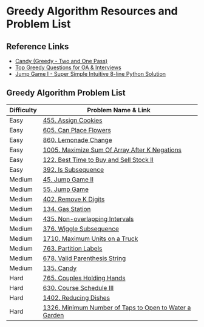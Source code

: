 
# Greedy Algorithm Resources and Problem List

## Reference Links
- [Candy (Greedy - Two and One Pass)](https://leetcode.com/problems/candy/discuss/4037646/99.20-Greedy-Two-and-One-Pass)
- [Top Greedy Questions for OA & Interviews](https://leetcode.com/discuss/interview-question/3972722/Top-Greedy-Questions-helpful-for-OA-and-Interviews)
- [Jump Game I - Super Simple Intuitive 8-line Python Solution](https://leetcode.com/problems/jump-game/solutions/4534808/super-simple-intuitive-8-line-python-sol-ihy9/)

## Greedy Algorithm Problem List

| Difficulty | Problem Name & Link                                                                                   |
|------------|-----------------------------------------------------------------------------------------------------|
| Easy       | [455. Assign Cookies](https://leetcode.com/problems/assign-cookies/)                                 |
| Easy       | [605. Can Place Flowers](https://leetcode.com/problems/can-place-flowers/)                           |
| Easy       | [860. Lemonade Change](https://leetcode.com/problems/lemonade-change/)                               |
| Easy       | [1005. Maximize Sum Of Array After K Negations](https://leetcode.com/problems/maximize-sum-of-array-after-k-negations/) |
| Easy       | [122. Best Time to Buy and Sell Stock II](https://leetcode.com/problems/best-time-to-buy-and-sell-stock-ii/) |
| Easy       | [392. Is Subsequence](https://leetcode.com/problems/is-subsequence/)                                 |
| Medium     | [45. Jump Game II](https://leetcode.com/problems/jump-game-ii/)                                     |
| Medium     | [55. Jump Game](https://leetcode.com/problems/jump-game/)                                           |
| Medium     | [402. Remove K Digits](https://leetcode.com/problems/remove-k-digits/)                               |
| Medium     | [134. Gas Station](https://leetcode.com/problems/gas-station/)                                      |
| Medium     | [435. Non-overlapping Intervals](https://leetcode.com/problems/non-overlapping-intervals/)          |
| Medium     | [376. Wiggle Subsequence](https://leetcode.com/problems/wiggle-subsequence/)                        |
| Medium     | [1710. Maximum Units on a Truck](https://leetcode.com/problems/maximum-units-on-a-truck/)            |
| Medium     | [763. Partition Labels](https://leetcode.com/problems/partition-labels/)                            |
| Medium     | [678. Valid Parenthesis String](https://leetcode.com/problems/valid-parenthesis-string/)             |
| Medium     | [135. Candy](https://leetcode.com/problems/candy/)                                                  |
| Hard       | [765. Couples Holding Hands](https://leetcode.com/problems/couples-holding-hands/)                   |
| Hard       | [630. Course Schedule III](https://leetcode.com/problems/course-schedule-iii/)                      |
| Hard       | [1402. Reducing Dishes](https://leetcode.com/problems/reducing-dishes/)                             |
| Hard       | [1326. Minimum Number of Taps to Open to Water a Garden](https://leetcode.com/problems/minimum-number-of-taps-to-open-to-water-garden/) |
